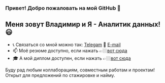 ### Привет! Добро пожаловать на мой GitHub 👋
## Меня зовут Владимир и Я - Аналитик данных! 😃

- 📞 Связаться со мной можно так: [Telegam](http://t.me/hfekmn) 💌 [E-mail](mailto:kovalev.v.da@gmail.com)
- 📫 Моё резюме доступно, если нажать 👉🏼[вот сюда](https://github.com/kovalev-vladimir-da/practicum_da/blob/main/kovalev_vladimir_cv_ru.pdf)
- 🎓 А мой диплом доступен, если нажать 👉🏼[вот сюда](https://drive.google.com/file/d/1z_Cj69L5p-VCBnIyqeTbJvD5Nn_bKsZy/view?usp=sharing)

Буду рад любым коллаборациям, совместным работам и проектам! Открыт для предложений по стажировке и найму.
